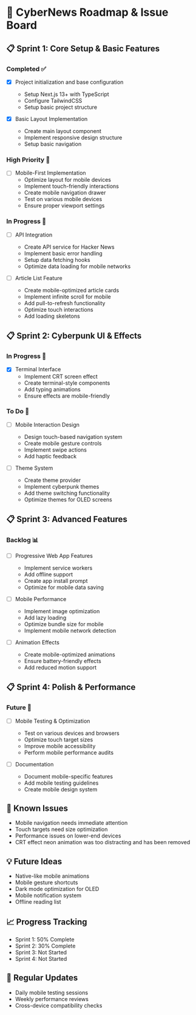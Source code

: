# 🎯 CyberNews Roadmap & Issue Board

## 📋 Sprint 1: Core Setup & Basic Features
### Completed ✅
- [x] Project initialization and base configuration
  - Setup Next.js 13+ with TypeScript
  - Configure TailwindCSS
  - Setup basic project structure

- [x] Basic Layout Implementation
  - Create main layout component
  - Implement responsive design structure
  - Setup basic navigation

### High Priority 🚨
- [ ] Mobile-First Implementation
  - Optimize layout for mobile devices
  - Implement touch-friendly interactions
  - Create mobile navigation drawer
  - Test on various mobile devices
  - Ensure proper viewport settings

### In Progress 🔄
- [ ] API Integration
  - Create API service for Hacker News
  - Implement basic error handling
  - Setup data fetching hooks
  - Optimize data loading for mobile networks

- [ ] Article List Feature
  - Create mobile-optimized article cards
  - Implement infinite scroll for mobile
  - Add pull-to-refresh functionality
  - Optimize touch interactions
  - Add loading skeletons

## 📋 Sprint 2: Cyberpunk UI & Effects
### In Progress 🔄
- [x] Terminal Interface
  - Implement CRT screen effect
  - Create terminal-style components
  - Add typing animations
  - Ensure effects are mobile-friendly

### To Do 📝
- [ ] Mobile Interaction Design
  - Design touch-based navigation system
  - Create mobile gesture controls
  - Implement swipe actions
  - Add haptic feedback

- [ ] Theme System
  - Create theme provider
  - Implement cyberpunk themes
  - Add theme switching functionality
  - Optimize themes for OLED screens

## 📋 Sprint 3: Advanced Features
### Backlog 📊
- [ ] Progressive Web App Features
  - Implement service workers
  - Add offline support
  - Create app install prompt
  - Optimize for mobile data saving

- [ ] Mobile Performance
  - Implement image optimization
  - Add lazy loading
  - Optimize bundle size for mobile
  - Implement mobile network detection

- [ ] Animation Effects
  - Create mobile-optimized animations
  - Ensure battery-friendly effects
  - Add reduced motion support

## 📋 Sprint 4: Polish & Performance
### Future 🔮
- [ ] Mobile Testing & Optimization
  - Test on various devices and browsers
  - Optimize touch target sizes
  - Improve mobile accessibility
  - Perform mobile performance audits

- [ ] Documentation
  - Document mobile-specific features
  - Add mobile testing guidelines
  - Create mobile design system

## 🐛 Known Issues
- Mobile navigation needs immediate attention
- Touch targets need size optimization
- Performance issues on lower-end devices
- CRT effect neon animation was too distracting and has been removed

## 💡 Future Ideas
- Native-like mobile animations
- Mobile gesture shortcuts
- Dark mode optimization for OLED
- Mobile notification system
- Offline reading list

## 📈 Progress Tracking
- Sprint 1: 50% Complete
- Sprint 2: 30% Complete
- Sprint 3: Not Started
- Sprint 4: Not Started

## 🔄 Regular Updates
- Daily mobile testing sessions
- Weekly performance reviews
- Cross-device compatibility checks